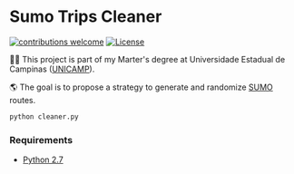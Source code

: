 # Sumo Trips Cleaner

[![contributions welcome](https://img.shields.io/badge/contributions-welcome-brightgreen.svg?style=flat)](https://github.com/lucaslzl/sumotripscleaner/issues)
[![License](https://img.shields.io/badge/License-Apache%202.0-blue.svg)](https://opensource.org/licenses/Apache-2.0)

:man_student: This project is part of my Marter's degree at Universidade Estadual de Campinas ([UNICAMP](https://ic.unicamp.br/)). 

:earth_americas: The goal is to propose a strategy to generate and randomize [SUMO](https://www.eclipse.org/sumo/) routes.

```bash
python cleaner.py
```

### Requirements

- [Python 2.7](https://www.python.org/downloads/)